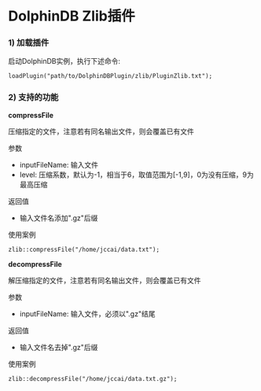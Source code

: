 # DolphinDB Zlib插件

### 1) 加载插件

启动DolphinDB实例，执行下述命令: 

```
loadPlugin("path/to/DolphinDBPlugin/zlib/PluginZlib.txt");
```

### 2) 支持的功能

**compressFile**

压缩指定的文件，注意若有同名输出文件，则会覆盖已有文件

参数

* inputFileName: 输入文件
* level: 压缩系数，默认为-1，相当于6，取值范围为[-1,9]，0为没有压缩，9为最高压缩

返回值

* 输入文件名添加".gz"后缀

使用案例

```
zlib::compressFile("/home/jccai/data.txt");
```

**decompressFile**

解压缩指定的文件，注意若有同名输出文件，则会覆盖已有文件

参数

* inputFileName: 输入文件，必须以".gz"结尾

返回值

* 输入文件名去掉".gz"后缀

使用案例

```
zlib::decompressFile("/home/jccai/data.txt.gz");
```